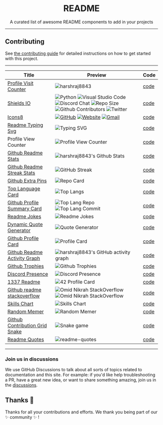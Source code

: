 <h1 align="center">README</h1>

<p align="center"> A curated list of awesome README components to add in your projects
    <br/>
</p>

---

## Contributing

See [the contributing guide](CONTRIBUTING.md) for detailed instructions on how to get started with this project.

---

| Title                                                                                         | Preview                                                                                                                                                                                                                                                                                                                                                                                                                                                                                                                                                        | Code                                                        |
| --------------------------------------------------------------------------------------------- | -------------------------------------------------------------------------------------------------------------------------------------------------------------------------------------------------------------------------------------------------------------------------------------------------------------------------------------------------------------------------------------------------------------------------------------------------------------------------------------------------------------------------------------------------------------- | ----------------------------------------------------------- |
| [Profile Visit Counter](https://github.com/antonkomarev/github-profile-views-counter)         | ![harshraj8843](https://komarev.com/ghpvc/?username=harshraj8843&label=Visitors&color=0e75b6&style=flat)                                                                                                                                                                                                                                                                                                                                                                                                                                                       | [code](components/profile-visit-counter/README.md)          |
| [Shields IO](https://shields.io/)                                                             | ![Python](https://img.shields.io/badge/-Python-05122A?style=flat&logo=python) ![Visual Studio Code](https://img.shields.io/badge/-Visual%20Studio%20Code-05122A?style=flat&logo=visual-studio-code&logoColor=007ACC) ![Discord Chat](https://img.shields.io/discord/699608417039286293) ![Repo Size](https://img.shields.io/github/repo-size/codinasion/codinasion) ![Github Contributors](https://img.shields.io/github/contributors/codinasion/codinasion-programme?color=green) ![Twitter](https://img.shields.io/twitter/follow/harshraj8843?style=social) | [code](components/shields-io/README.md)                     |
| [Icons8](https://icons8.com/)                                                                 | [![GitHub](https://img.icons8.com/bubbles/50/000000/github.png)](https://github.com/harshraj8843) [![Website](https://img.icons8.com/bubbles/50/000000/web.png)](https://codinasion.web.app/) [![Gmail](https://img.icons8.com/bubbles/50/000000/gmail.png)](mailto:harshraj8843@gmail.com)                                                                                                                                                                                                                                                                    | [code](components/icons8/README.md)                         |
| [Readme Typing Svg](https://github.com/DenverCoder1/readme-typing-svg)                        | ![Typing SVG](https://readme-typing-svg.herokuapp.com/?lines=First+line+of+text;Second+line+of+text)                                                                                                                                                                                                                                                                                                                                                                                                                                                           | [code](components/readme-typing-svg/README.md)              |
| Profile View Counter                                                                          | ![Profile View Counter](https://profile-counter.glitch.me/harshraj8843/count.svg)                                                                                                                                                                                                                                                                                                                                                                                                                                                                              | [code](components/profile-view-counter/README.md)           |
| [Github Readme Stats](https://github.com/anuraghazra/github-readme-stats)                     | ![harshraj8843's Github Stats](https://github-readme-stats.vercel.app/api?username=harshraj8843&include_all_commits=true&count_private=true&show_icons=true&line_height=20&title_color=7A7ADB&icon_color=2234AE&text_color=D3D3D3&bg_color=0,000000,130F40&hide_border=true)                                                                                                                                                                                                                                                                                   | [code](components/github-readme-stats/README.md)            |
| [Github Readme Streak Stats](https://github.com/DenverCoder1/github-readme-streak-stats)      | ![GitHub Streak](https://github-readme-streak-stats.herokuapp.com?user=harshraj8843&theme=dark&hide_border=true&date_format=M%20j%5B%2C%20Y%5D&ring=2234AE&fire=D3D3D3&currStreakLabel=D3D3D3&sideNums=7A7ADB)                                                                                                                                                                                                                                                                                                                                                 | [code](components/github-readme-streak-stats/README.md)     |
| [Github Extra Pins](https://github.com/anuraghazra/github-readme-stats)                       | ![Repo Card](https://github-readme-stats.vercel.app/api/pin/?username=codinasion&repo=codinasion-programme&theme=dark&show_owner=true)                                                                                                                                                                                                                                                                                                                                                                                                                         | [code](components/github-extra-pins/README.md)              |
| [Top Language Card](https://github.com/anuraghazra/github-readme-stats)                       | ![Top Langs](https://github-readme-stats.vercel.app/api/top-langs/?username=harshraj8843&layout=compact&theme=dark)                                                                                                                                                                                                                                                                                                                                                                                                                                            | [code](components/top-language-card/README.md)              |
| [Github Profile Summary Card](https://github.com/vn7n24fzkq/github-profile-summary-cards)     | ![Top Lang Repo](https://github-profile-summary-cards.vercel.app/api/cards/repos-per-language?username=harshraj8843&theme=nord_dark) ![Top Lang Commit](https://github-profile-summary-cards.vercel.app/api/cards/most-commit-language?username=harshraj8843&theme=nord_dark)                                                                                                                                                                                                                                                                                  | [code](components/github-profile-summary-card/README.md)    |
| [Readme Jokes](https://github.com/ABSphreak/readme-jokes)                                     | ![Readme Jokes](https://readme-jokes.vercel.app/api)                                                                                                                                                                                                                                                                                                                                                                                                                                                                                                           | [code](components/readme-jokes/README.md)                   |
| [Dynamic Quote Generator](https://github.com/shravan20/github-readme-quotes)                  | ![Quote Generator](https://github-readme-quotes.herokuapp.com/quote?theme=dark)                                                                                                                                                                                                                                                                                                                                                                                                                                                                                | [code](components/dynamic-quote-generator/README.md)        |
| [Github Profile Card](https://github.com/vn7n24fzkq/github-profile-summary-cards)             | ![Profile Card](https://github-profile-summary-cards.vercel.app/api/cards/profile-details?username=harshraj8843&theme=nord_dark)                                                                                                                                                                                                                                                                                                                                                                                                                               | [code](components/github-profile-card/README.md)            |
| [Github Readme Activity Graph](https://github.com/Ashutosh00710/github-readme-activity-graph) | ![harshraj8843's GitHub activity graph](https://activity-graph.herokuapp.com/graph?username=harshraj8843&hide_border=true&theme=redical)                                                                                                                                                                                                                                                                                                                                                                                                                       | [code](components/github-readme-activity-graph/README.md)   |
| [Github Trophies](https://github.com/ryo-ma/github-profile-trophy)                            | ![Github Trophies](https://github-profile-trophy.vercel.app/?username=harshraj8843&row=4&theme=onedark&no-frame=true)                                                                                                                                                                                                                                                                                                                                                                                                                                          | [code](components/github-trophies/README.md)                |
| [Discord Presence](https://github.com/cnrad/lanyard-profile-readme)                           | ![Discord Presence](https://lanyard.cnrad.dev/api/705665813994012695)                                                                                                                                                                                                                                                                                                                                                                                                                                                                                          | [code](components/discord-presence/README.md)               |
| [1337 Readme](https://github.com/mohouyizme/1337-readme)                                      | ![42 Profile Card](https://1337-readme.vercel.app/api/profile?cursus=42&dark=true&forty_two_network_logo=hide&leet_logo=hide&login=ozaazaa)                                                                                                                                                                                                                                                                                                                                                                                                                    | [code](components/1337-readme/README.md)                    |
| [Github readme stackoverflow](https://github.com/omidnikrah/github-readme-stackoverflow)      | ![Omid Nikrah StackOverflow](https://github-readme-stackoverflow.vercel.app/?userID=6558042&theme=dark) ![Omid Nikrah StackOverflow](https://github-readme-stackoverflow.vercel.app/?userID=6558042&layout=compact&theme=dark)                                                                                                                                                                                                                                                                                                                                 | [code](components/github-readme-stackoverflow/README.md)    |
| [Skills Chart](https://github.com/codersrank-org/skills-chart-widget)                         | ![Skills Chart](https://cr-skills-chart-widget.azurewebsites.net/api/api?username=nolimits4web&skills=Vue,C%2B%2B,C%23,SCSS,Svelte&width=820)                                                                                                                                                                                                                                                                                                                                                                                                                  | [code](components/skills-chart/README.md)                   |
| [Random Memer](https://github.com/techytushar/random-memer)                                   | ![Random Memer](https://random-memer.herokuapp.com)                                                                                                                                                                                                                                                                                                                                                                                                                                                                                                            | [code](components/random-memer/README.md)                   |
| [Github Contribution Grid Snake](https://github.com/Platane/snk)                              | ![Snake game](https://raw.githubusercontent.com/harshraj8843/harshraj8843/output/github-contribution-grid-snake.gif)                                                                                                                                                                                                                                                                                                                                                                                                                                           | [code](components/github-contribution-grid-snake/README.md) |
| [Readme Quotes](https://github.com/codinasion/readme-quotes)                                  | ![readme-quotes](https://codinasion.vercel.app/api/readme-quotes)                                                                                                                                                                                                                                                                                                                                                                                                                                                                                              | [code](components/readme-quotes/README.md)                  |

---

### Join us in discussions

We use GitHub Discussions to talk about all sorts of topics related to documentation and this site. For example: if you'd like help troubleshooting a PR, have a great new idea, or want to share something amazing, join us in the [discussions](https://github.com/codinasion/codinasion/discussions).

## Thanks :purple_heart:

Thanks for all your contributions and efforts. We thank you being part of our :sparkles: community :sparkles: !
